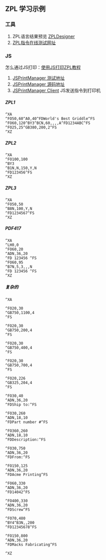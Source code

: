 ## ZPL 学习示例

### 工具
1. ZPL语言结果预览 [ZPLDesigner](https://sourceforge.net/projects/zpldesigner/files/)
2. [ZPL指令在线测试网址](http://labelary.com/viewer.html)

### JS
怎么通过JS打印：[使用JS打印ZPL教程](https://www.neodynamic.com/articles/How-to-print-raw-Zebra-ZPL-commands-from-Javascript/)

1. [JSPrintManager 测试地址](https://jsprintmanager.azurewebsites.net/)
2. [JSPrintManager 源码地址](https://github.com/neodynamic/jsprintmanager)
3. [JSPrintManager Client](https://www.neodynamic.com/downloads/jspm/) JS发送指令到打印机


##### ZPL1

```shell script
^XA
^FO50,60^A0,40^FDWorld's Best Griddle^FS
^FO60,120^BY3^BCN,60,,,,A^FD1234ABC^FS
^FO25,25^GB380,200,2^FS
^XZ
```

##### ZPL2

```shell script
^XA
^FO100,100
^BY3
^B1N,N,150,Y,N
^FD123456^FS
^XZ
```
##### ZPL3

```shell script
^XA
^FO50,50
^B8N,100,Y,N
^FD1234567^FS
^XZ
```

##### PDF417
```shell script
^XA
^LH0,0
^FO60,20
^ADN,36,20
^FD 123456 ^FS
^FO60,95
^B7N,5,3,,,N
^FD 123456 ^FS
^XZ
```
##### 复杂的

```shell script
^XA

^FO20,30
^GB750,1100,4
^FS

^FO20,30
^GB750,200,4
^FS

^FO20,30
^GB750,400,4
^FS

^FO20,30
^GB750,700,4
^FS

^FO20,226
^GB325,204,4
^FS

^FO30,40
^ADN,36,20
^FDShip to:^FS

^FO30,260
^ADN,18,10
^FDPart number #^FS

^FO360,260
^ADN,18,10
^FDDescription:^FS

^FO30,750
^ADN,36,20
^FDFrom:^FS

^FO150,125
^ADN,36,20
^FDAcme Printing^FS

^FO60,330
^ADN,36,20
^FD14042^FS

^FO400,330
^ADN,36,20
^FDScrew^FS

^FO70,480
^BY4^B3N,,200
^FD12345678^FS

^FO150,800
^ADN,36,20
^FDMacks Fabricating^FS

^XZ
```

